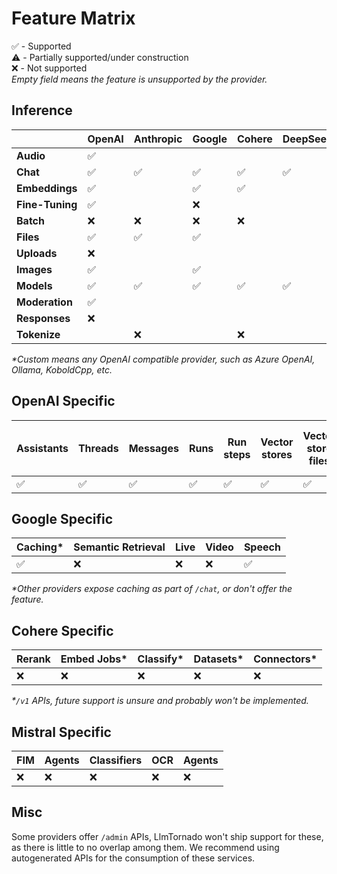 # Feature Matrix

✅ - Supported  
⚠️ - Partially supported/under construction  
❌ - Not supported  
_Empty field means the feature is unsupported by the provider._

## Inference

|               | OpenAI | Anthropic | Google | Cohere | DeepSeek | Groq | Mistral | xAI | Perplexity | Voyage | Custom* |
|-------|-----------|-----------|-----------| -----------| -----------| -----------| -----------| -----------| -----------| -----------| -----------|
|**Audio**      | ✅ |    |     |     |   |     |     |     |     |     |      |
|**Chat**       | ✅ | ✅ | ✅ | ✅ | ✅ | ✅ | ✅ |  ✅ | ✅ |   |   ✅   |
|**Embeddings** | ✅ |    | ✅  | ✅ |    |    | ✅ |     |     |   ✅      |     |
|**Fine-Tuning**| ✅ |    | ❌  |    |    |    | ❌  |    |     |        |      |
|**Batch**      | ❌ | ❌ | ❌ | ❌ |    | ❌ | ❌ |    |     |        |      |
|**Files**      | ✅ | ✅ | ✅ |     |    |     | ❌ |    |     |        |      |
|**Uploads**    | ❌ |    |     |    |    |     |     |     |     |        |      |
|**Images**     | ✅ |    | ✅ |    |    |     |     |  ✅  |     |        |      |
|**Models**     | ✅ | ✅ | ✅ | ✅ | ✅ | ✅ | ✅ |  ✅ |   |    |  ✅    |
|**Moderation** | ✅ |    |     |    |    |     |     |    |     |        |      |
|**Responses**   | ❌   |  |     |  |    |     |     |     |     |        |      |
|**Tokenize**   |    | ❌ |     | ❌ |    |     |     |    |     |       |      |

_*Custom means any OpenAI compatible provider, such as Azure OpenAI, Ollama, KoboldCpp, etc._

## OpenAI Specific

 Assistants | Threads | Messages | Runs | Run steps | Vector stores | Vector store files | Vector store file batches | Realtime |
|-----------|------------|---------|----------|------| ---------------|-------------------|-------------------------|-----------|
| ✅ | ✅️ | ✅️ | ✅️ | ✅️ | ✅ | ✅ | ✅  | ❌ |

## Google Specific

 Caching* | Semantic Retrieval | Live | Video | Speech
|-----------|------------ | ------------ | ------------ | ------------ |
| ✅ | ❌ | ❌ | ❌ | ✅ |

_*Other providers expose caching as part of `/chat`, or don't offer the feature._


## Cohere Specific

 Rerank | Embed Jobs* | Classify* | Datasets* | Connectors* |
|-----------|------------ | ------------ | ------------ | ------------ |
| ❌ | ❌ |  ❌ | ❌ | ❌ | ❌

_*`/v1` APIs, future support is unsure and probably won't be implemented._

## Mistral Specific

 FIM | Agents | Classifiers | OCR | Agents |
|-----------|------------ | ------------ | ------------ | ------------ |
| ❌ | ❌ |  ❌ | ❌ | ❌ |

## Misc

Some providers offer `/admin` APIs, LlmTornado won't ship support for these, as there is little to no overlap among them. We recommend using autogenerated APIs for the consumption of these services.
